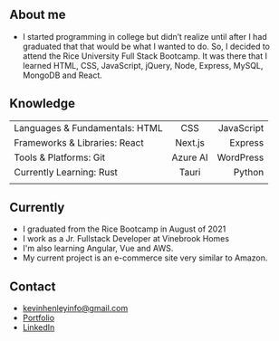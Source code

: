 ## About me

- I started programming in college but didn’t realize until after I had graduated that that would be what I wanted to do. So, I decided to attend the Rice University Full Stack Bootcamp. It was there that I learned HTML, CSS, JavaScript, jQuery, Node, Express, MySQL, MongoDB and React.

## Knowledge 

| | | |
| :---  |    :----:   |   ---: |
Languages & Fundamentals: HTML | CSS | JavaScript | PHP | SQL
Frameworks & Libraries: React | Next.js | Express | Tailwind | GraphQL | Prisma
Tools & Platforms: Git | Azure AI | WordPress | MySQL | SQLite | REST APIs | Figma | Adobe
Currently Learning: Rust | Tauri | Python
| | | |



## Currently

- I graduated from the Rice Bootcamp in August of 2021
- I work as a Jr. Fullstack Developer at Vinebrook Homes
- I'm also learning Angular, Vue and AWS.
- My current project is an e-commerce site very similar to Amazon.



## Contact

- kevinhenleyinfo@gmail.com
- [Portfolio](https://kevinhenleycode.github.io/React_Portfolio/)
- [LinkedIn](https://www.linkedin.com/in/kevin-henley/)
